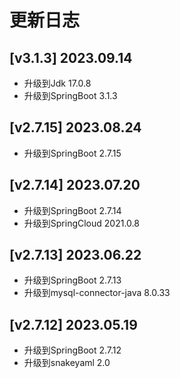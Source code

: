 # 更新日志

## [v3.1.3] 2023.09.14
- 升级到Jdk 17.0.8
- 升级到SpringBoot 3.1.3

## [v2.7.15] 2023.08.24
- 升级到SpringBoot 2.7.15

## [v2.7.14] 2023.07.20
- 升级到SpringBoot 2.7.14
- 升级到SpringCloud 2021.0.8

## [v2.7.13] 2023.06.22
- 升级到SpringBoot 2.7.13
- 升级到mysql-connector-java 8.0.33

## [v2.7.12] 2023.05.19
- 升级到SpringBoot 2.7.12
- 升级到snakeyaml 2.0
